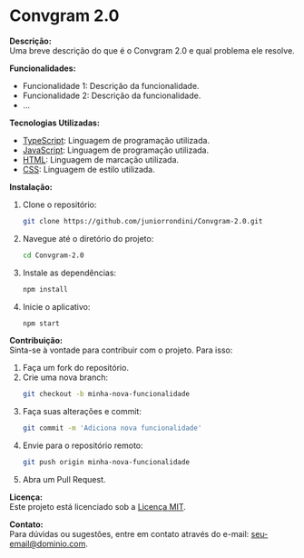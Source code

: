 # Convgram 2.0

**Descrição:**  
Uma breve descrição do que é o Convgram 2.0 e qual problema ele resolve.

**Funcionalidades:**  
- Funcionalidade 1: Descrição da funcionalidade.
- Funcionalidade 2: Descrição da funcionalidade.
- ...

**Tecnologias Utilizadas:**  
- [TypeScript](https://www.typescriptlang.org/): Linguagem de programação utilizada.
- [JavaScript](https://developer.mozilla.org/pt-BR/docs/Web/JavaScript): Linguagem de programação utilizada.
- [HTML](https://developer.mozilla.org/pt-BR/docs/Web/HTML): Linguagem de marcação utilizada.
- [CSS](https://developer.mozilla.org/pt-BR/docs/Web/CSS): Linguagem de estilo utilizada.

**Instalação:**  
1. Clone o repositório:
   ```bash
   git clone https://github.com/juniorrondini/Convgram-2.0.git
   ```
2. Navegue até o diretório do projeto:
   ```bash
   cd Convgram-2.0
   ```
3. Instale as dependências:
   ```bash
   npm install
   ```
4. Inicie o aplicativo:
   ```bash
   npm start
   ```

**Contribuição:**  
Sinta-se à vontade para contribuir com o projeto. Para isso:
1. Faça um fork do repositório.
2. Crie uma nova branch:
   ```bash
   git checkout -b minha-nova-funcionalidade
   ```
3. Faça suas alterações e commit:
   ```bash
   git commit -m 'Adiciona nova funcionalidade'
   ```
4. Envie para o repositório remoto:
   ```bash
   git push origin minha-nova-funcionalidade
   ```
5. Abra um Pull Request.

**Licença:**  
Este projeto está licenciado sob a [Licença MIT](https://opensource.org/licenses/MIT).

**Contato:**  
Para dúvidas ou sugestões, entre em contato através do e-mail: [seu-email@dominio.com](mailto:seu-email@dominio.com).

